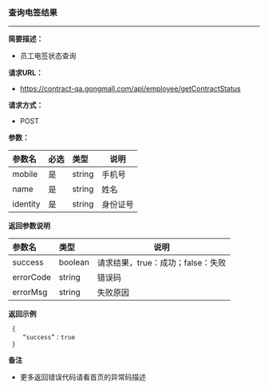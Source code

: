 ### 查询电签结果

---

**简要描述：**

* 员工电签状态查询

**请求URL：**

* https://contract-qa.gongmall.com/api/employee/getContractStatus

**请求方式：**

* POST 

**参数：**

| 参数名 | 必选 | 类型 | 说明 |
| :--- | :--- | :--- | --- |
| mobile | 是 | string | 手机号 |
| name | 是 | string | 姓名 |
| identity | 是 | string | 身份证号 |

**返回参数说明**

| 参数名 | 类型 | 说明 |
| :--- | :--- | --- |
| success | boolean | 请求结果，true：成功；false：失败 |
| errorCode | string | 错误码 |
| errorMsg | string | 失败原因 |

**返回示例**

```
 {
    “success”：true
 }
```

**备注**

* 更多返回错误代码请看首页的异常码描述



